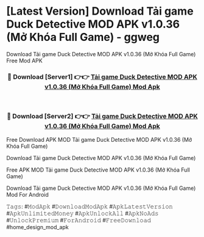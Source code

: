 # [Latest Version] Download Tải game Duck Detective MOD APK v1.0.36 (Mở Khóa Full Game) - ggweg

Download Tải game Duck Detective MOD APK v1.0.36 (Mở Khóa Full Game) Free Mod APK

<div align="center">
<h3>🔴 Download [Server1] 👉👉 <a href="https://apk-comot.site?title=Tải_game_Duck_Detective_MOD_APK_v1.0.36_(Mở_Khóa_Full_Game)">Tải game Duck Detective MOD APK v1.0.36 (Mở Khóa Full Game) Mod Apk</a></h3><br>

<h3>🔴 Download [Server2] 👉👉 <a href="https://apk-comot.site?title=Tải_game_Duck_Detective_MOD_APK_v1.0.36_(Mở_Khóa_Full_Game)">Tải game Duck Detective MOD APK v1.0.36 (Mở Khóa Full Game) Mod Apk</a></h3>
</div>


Free Download APK MOD Tải game Duck Detective MOD APK v1.0.36 (Mở Khóa Full Game)

Download Tải game Duck Detective MOD APK v1.0.36 (Mở Khóa Full Game) 

Free APK MOD Tải game Duck Detective MOD APK v1.0.36 (Mở Khóa Full Game) 

Download Tải game Duck Detective MOD APK v1.0.36 (Mở Khóa Full Game) Mod For Android

𝚃𝚊𝚐𝚜: #𝙼𝚘𝚍𝙰𝚙𝚔 #𝙳𝚘𝚠𝚗𝚕𝚘𝚊𝚍𝙼𝚘𝚍𝙰𝚙𝚔 #𝙰𝚙𝚔𝙻𝚊𝚝𝚎𝚜𝚝𝚅𝚎𝚛𝚜𝚒𝚘𝚗 #𝙰𝚙𝚔𝚄𝚗𝚕𝚒𝚖𝚒𝚝𝚎𝚍𝙼𝚘𝚗𝚎𝚢 #𝙰𝚙𝚔𝚄𝚗𝚕𝚘𝚌𝚔𝙰𝚕𝚕 #𝙰𝚙𝚔𝙽𝚘𝙰𝚍𝚜 #𝚄𝚗𝚕𝚘𝚌𝚔𝙿𝚛𝚎𝚖𝚒𝚞𝚖 #𝙵𝚘𝚛𝙰𝚗𝚍𝚛𝚘𝚒𝚍 #𝙵𝚛𝚎𝚎𝙳𝚘𝚠𝚗𝚕𝚘𝚊𝚍 #home_design_mod_apk
